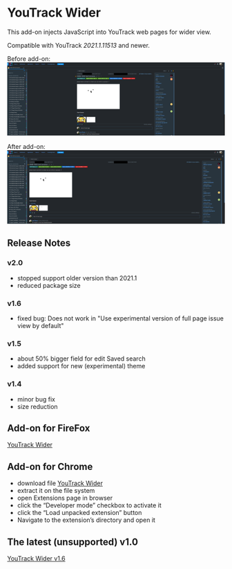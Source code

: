 # YouTrack Wider
This add-on injects JavaScript into YouTrack web pages for wider view. 

Compatible with YouTrack *2021.1.11513* and newer.

Before add-on: 
![before](Before-Lite.png)

After add-on:
![after](After-Lite.png)

## Release Notes
### v2.0
* stopped support older version than 2021.1
* reduced package size 

### v1.6
* fixed bug: Does not work in "Use experimental version of full page issue view by default" 

### v1.5
* about 50% bigger field for edit Saved search
* added support for new (experimental) theme 

### v1.4
* minor bug fix
* size reduction

## Add-on for FireFox
[YouTrack Wider](https://addons.mozilla.org/cs/firefox/addon/youtrack-wider/)

## Add-on for Chrome
* download file [YouTrack Wider](https://github.com/cernyjan/YouTrack-Wider/releases)
* extract it on the file system
* open Extensions page in browser
* click the “Developer mode” checkbox to activate it
* click the “Load unpacked extension” button
* Navigate to the extension’s directory and open it

## The latest (unsupported) v1.0
[YouTrack Wider v1.6](https://github.com/cernyjan/YouTrack-Wider/blob/master/youtrack_wider-1.6-an+fx.xpi)